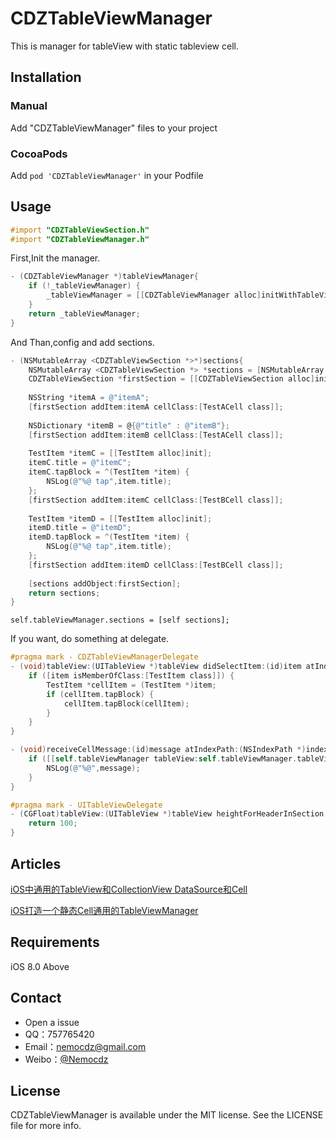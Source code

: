 # CDZTableViewManager
This is manager for tableView with static tableview cell.

## Installation

### Manual

Add "CDZTableViewManager" files to your project

### CocoaPods

Add ``pod 'CDZTableViewManager'`` in your Podfile

## Usage

```objective-c
#import "CDZTableViewSection.h"
#import "CDZTableViewManager.h"
```

First,Init  the manager. 

```objective-c
- (CDZTableViewManager *)tableViewManager{
    if (!_tableViewManager) {
        _tableViewManager = [[CDZTableViewManager alloc]initWithTableView:self.tableView delegate:self];
    }
    return _tableViewManager;
}
```

And Than,config and add sections.

```objective-c
- (NSMutableArray <CDZTableViewSection *>*)sections{
    NSMutableArray <CDZTableViewSection *> *sections = [NSMutableArray array];
    CDZTableViewSection *firstSection = [[CDZTableViewSection alloc]init];
    
    NSString *itemA = @"itemA";
    [firstSection addItem:itemA cellClass:[TestACell class]];
    
    NSDictionary *itemB = @{@"title" : @"itemB"};
    [firstSection addItem:itemB cellClass:[TestACell class]];
    
    TestItem *itemC = [[TestItem alloc]init];
    itemC.title = @"itemC";
    itemC.tapBlock = ^(TestItem *item) {
        NSLog(@"%@ tap",item.title);
    };
    [firstSection addItem:itemC cellClass:[TestBCell class]];
    
    TestItem *itemD = [[TestItem alloc]init];
    itemD.title = @"itemD";
    itemD.tapBlock = ^(TestItem *item) {
        NSLog(@"%@ tap",item.title);
    };
    [firstSection addItem:itemD cellClass:[TestBCell class]];
    
    [sections addObject:firstSection];
    return sections;
}
```

``self.tableViewManager.sections = [self sections];``

If you want, do something at delegate.

```objective-c
#pragma mark - CDZTableViewManagerDelegate
- (void)tableView:(UITableView *)tableView didSelectItem:(id)item atIndexPath:(NSIndexPath *)indexPath{
    if ([item isMemberOfClass:[TestItem class]]) {
        TestItem *cellItem = (TestItem *)item;
        if (cellItem.tapBlock) {
            cellItem.tapBlock(cellItem);
        }
    }
}

- (void)receiveCellMessage:(id)message atIndexPath:(NSIndexPath *)indexPath item:(id)item{
    if ([[self.tableViewManager tableView:self.tableViewManager.tableView cellForItem:item] isMemberOfClass:[TestACell class]]) {
        NSLog(@"%@",message);
    }
}

#pragma mark - UITableViewDelegate
- (CGFloat)tableView:(UITableView *)tableView heightForHeaderInSection:(NSInteger)sectionIndex{
    return 100;
}
```

## Articles

[iOS中通用的TableView和CollectionView DataSource和Cell](http://www.jianshu.com/p/1f7304634600)

[iOS打造一个静态Cell通用的TableViewManager](http://www.jianshu.com/p/eef40354104c)

## Requirements

iOS 8.0 Above

## Contact

- Open a issue
- QQ：757765420
- Email：nemocdz@gmail.com
- Weibo：[@Nemocdz](http://weibo.com/nemocdz)

## License

CDZTableViewManager is available under the MIT license. See the LICENSE file for more info.
